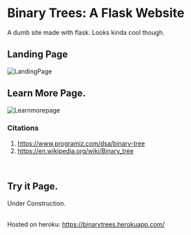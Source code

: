 <br>
<br>

# Binary Trees: A Flask Website
A dumb site made with flask. Looks kinda cool though.

## Landing Page
![LandingPage](https://user-images.githubusercontent.com/63923090/114990240-f31d8780-9eb5-11eb-80e9-7500a9617893.png)
<br>

## Learn More Page. 
![Learnmorepage](https://user-images.githubusercontent.com/63923090/114937943-174c7a80-9e5c-11eb-9538-b2778cf95b10.png)
<br>

### Citations
1. https://www.programiz.com/dsa/binary-tree
2. https://en.wikipedia.org/wiki/Binary_tree
<br>

## Try it Page.
Under Construction.
<br>
<br>

Hosted on heroku: https://binarytrees.herokuapp.com/
